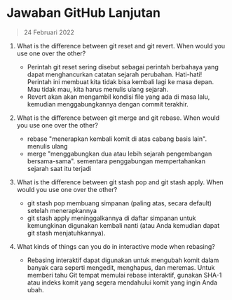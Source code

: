 # Jawaban GitHub Lanjutan 
> 24 Februari 2022

1. What is the difference between git reset and git revert. When would you use one over the other?
    - Perintah git reset sering disebut sebagai perintah berbahaya yang dapat menghancurkan catatan sejarah perubahan.
Hati-hati! Perintah ini membuat kita tidak bisa kembali lagi ke masa depan. Mau tidak mau, kita harus menulis ulang sejarah.
    - Revert akan akan mengambil kondisi file yang ada di masa lalu, kemudian menggabungkannya dengan commit terakhir.


2. What is the difference between git merge and git rebase. When would you use one over the other?
    - rebase "menerapkan kembali komit di atas cabang basis lain". menulis ulang
    - merge "menggabungkan dua atau lebih sejarah pengembangan bersama-sama". sementara penggabungan mempertahankan sejarah saat itu terjadi


3. What is the difference between git stash pop and git stash apply. When would you use one over the other?
    - git stash pop membuang simpanan (paling atas, secara default) setelah menerapkannya
    - git stash apply meninggalkannya di daftar simpanan untuk kemungkinan digunakan kembali nanti (atau Anda kemudian dapat git stash menjatuhkannya).


4. What kinds of things can you do in interactive mode when rebasing?
    - Rebasing interaktif dapat digunakan untuk mengubah komit dalam banyak cara seperti mengedit, menghapus, dan meremas. Untuk memberi tahu Git tempat memulai rebase interaktif, gunakan SHA-1 atau indeks komit yang segera mendahului komit yang ingin Anda ubah.